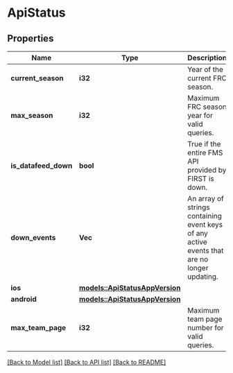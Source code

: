# ApiStatus

## Properties

Name | Type | Description | Notes
------------ | ------------- | ------------- | -------------
**current_season** | **i32** | Year of the current FRC season. | 
**max_season** | **i32** | Maximum FRC season year for valid queries. | 
**is_datafeed_down** | **bool** | True if the entire FMS API provided by FIRST is down. | 
**down_events** | **Vec<String>** | An array of strings containing event keys of any active events that are no longer updating. | 
**ios** | [**models::ApiStatusAppVersion**](API_Status_App_Version.md) |  | 
**android** | [**models::ApiStatusAppVersion**](API_Status_App_Version.md) |  | 
**max_team_page** | **i32** | Maximum team page number for valid queries. | 

[[Back to Model list]](../README.md#documentation-for-models) [[Back to API list]](../README.md#documentation-for-api-endpoints) [[Back to README]](../README.md)


